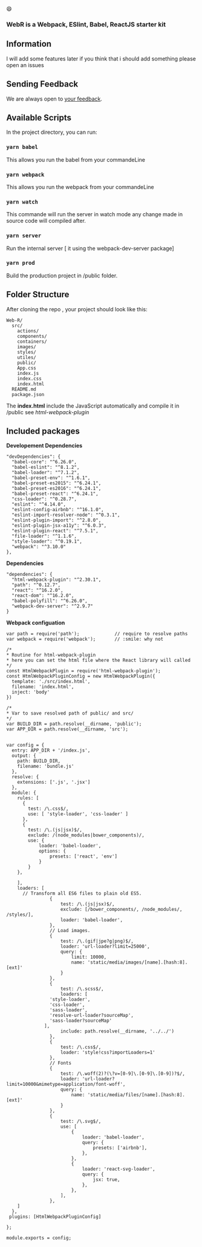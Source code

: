 :smile:
### WebR is a Webpack, ESlint, Babel, ReactJS starter kit

## Information

I will add some features later if you think that i should add something please open an issues

## Sending Feedback

We are always open to [your feedback](https://github.com/yecodeo/WebR/issues).

## Available Scripts

In the project directory, you can run:

### `yarn babel`

This allows you run the babel from your commandeLine

### `yarn webpack`

This allows you run the webpack from your commandeLine


### `yarn watch`

This commande will run the server in watch mode any change made in source code
will compiled after.

### `yarn server`

Run the internal server [ it using the webpack-dev-server package]

### `yarn prod`

Build the production project in /public folder.

##  Folder Structure

After cloning the repo , your project should look like this:

```
Web-R/
  src/
    actions/
    components/
    containers/
    images/
    styles/
    utiles/
    public/
    App.css
    index.js
    index.css
    index.html
  README.md
  package.json
```
The **index.html** include the JavaScript automatically and compile it in /public
see *html-webpack-plugin*

## Included packages

****Developement Dependencies****
```
"devDependencies": {
  "babel-core": "^6.26.0",
  "babel-eslint": "^8.1.2",
  "babel-loader": "^7.1.2",
  "babel-preset-env": "^1.6.1",
  "babel-preset-es2015": "^6.24.1",
  "babel-preset-es2016": "^6.24.1",
  "babel-preset-react": "^6.24.1",
  "css-loader": "^0.28.7",
  "eslint": "^4.14.0",
  "eslint-config-airbnb": "^16.1.0",
  "eslint-import-resolver-node": "^0.3.1",
  "eslint-plugin-import": "^2.8.0",
  "eslint-plugin-jsx-a11y": "^6.0.3",
  "eslint-plugin-react": "^7.5.1",
  "file-loader": "^1.1.6",
  "style-loader": "^0.19.1",
  "webpack": "^3.10.0"
},
```
****Dependencies****

```
"dependencies": {
  "html-webpack-plugin": "^2.30.1",
  "path": "^0.12.7",
  "react": "^16.2.0",
  "react-dom": "^16.2.0",
  "babel-polyfill": "^6.26.0",
  "webpack-dev-server": "^2.9.7"
}
```
****Webpack configuation****

```
var path = require('path');             // require to resolve paths
var webpack = require('webpack');       // :smile: why not

/*
* Routine for html-webpack-plugin
* here you can set the html file where the React library will called
*/
const HtmlWebpackPlugin = require('html-webpack-plugin');
const HtmlWebpackPluginConfig = new HtmlWebpackPlugin({
  template: './src/index.html',
  filename: 'index.html',
  inject: 'body'
})

/*
* Var to save resolved path of public/ and src/
*/
var BUILD_DIR = path.resolve(__dirname, 'public');
var APP_DIR = path.resolve(__dirname, 'src');


var config = {
  entry: APP_DIR + '/index.js',   
  output: {
    path: BUILD_DIR,
    filename: 'bundle.js'
  },
  resolve: {
    extensions: ['.js', '.jsx']
  },
  module: {
    rules: [
      {
        test: /\.css$/,
        use: [ 'style-loader', 'css-loader' ]
      },
      {
        test: /\.(js|jsx)$/,
        exclude: /(node_modules|bower_components)/,
        use: {
            loader: 'babel-loader',
            options: {
                presets: ['react', 'env']
            }
        }
    },

    ],
    loaders: [
      // Transform all ES6 files to plain old ES5.
      			{
      				test: /\.(js|jsx)$/,
      				exclude: [/bower_components/, /node_modules/, /styles/],
      				loader: 'babel-loader',
      			},
      			// Load images.
      			{
      				test: /\.(gif|jpe?g|png)$/,
      				loader: 'url-loader?limit=25000',
      				query: {
      					limit: 10000,
      					name: 'static/media/images/[name].[hash:8].[ext]'
      				}
      			},
      			{
      				test: /\.scss$/,
      				loaders: [
                'style-loader',
                'css-loader',
                'sass-loader',
                'resolve-url-loader?sourceMap',
                'sass-loader?sourceMap'
              ],
      				include: path.resolve(__dirname, '../../')
      			},
      			{
      				test: /\.css$/,
      				loader: 'style!css?importLoaders=1'
      			},
      			// Fonts
      			{
      				test: /\.woff(2)?(\?v=[0-9]\.[0-9]\.[0-9])?$/,
      				loader: 'url-loader?limit=10000&mimetype=application/font-woff',
      				query: {
      					name: 'static/media/files/[name].[hash:8].[ext]'
      				}
      			},
      			{
      				test: /\.svg$/,
      				use: [
      					{
      						loader: 'babel-loader',
      						query: {
      							presets: ['airbnb'],
      						},
      					},
      					{
      						loader: 'react-svg-loader',
      						query: {
      							jsx: true,
      						},
      					},
      				],
      			},
    ]
  },
 plugins: [HtmlWebpackPluginConfig]

};

module.exports = config;

```
